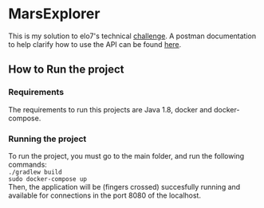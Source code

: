 # MarsExplorer
This is my solution to elo7's technical [challenge](https://gist.github.com/elo7-developer/1a40c96a5d062b69f02c). A postman documentation to help clarify how to use the API can be found [here](https://documenter.getpostman.com/view/2581871/TVCfWTSX). 

## How to Run the project
### Requirements
The requirements to run this projects are Java 1.8, docker and docker-compose.

### Running the project
To run the project, you must go to the main folder, and run the following commands:     
```./gradlew build```    
```sudo docker-compose up```     
Then, the application will be (fingers crossed) succesfully running and available for connections in the port 8080 of the localhost.
